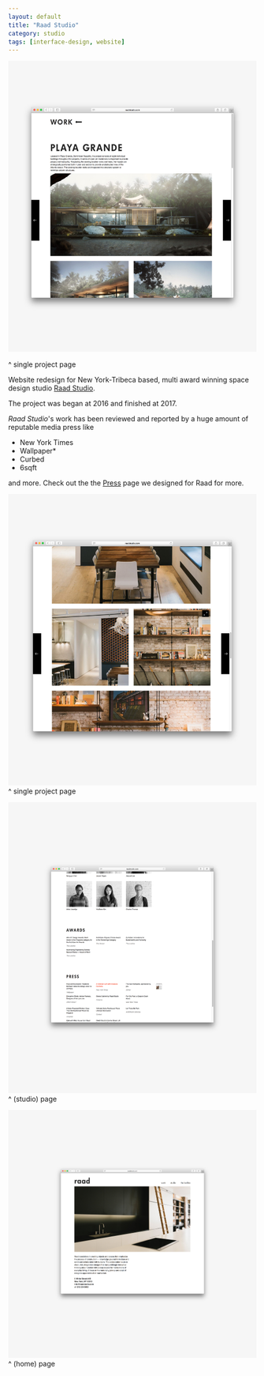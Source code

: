 ```yaml
---
layout: default
title: "Raad Studio"
category: studio
tags: [interface-design, website]
---
```


![](/assets/image/raadstudio_1.jpg)

^ single project page

Website redesign for New York-Tribeca based, multi award winning space design studio [Raad Studio](http://raadstudio.com/).

The project was began at 2016 and finished at 2017.

*Raad Studio*'s work has been reviewed and reported by a huge amount of reputable media press like

- New York Times
- Wallpaper*
- Curbed
- 6sqft

and more. Check out the the [Press](http://raadstudio.com/news/) page we designed for Raad for more.

![](/assets/image/raadstudio_0.jpg)
^ single project page

![](/assets/image/raadstudio_3.jpg)
^ (studio) page

![](/assets/image/raadstudio_4.jpg)
^ (home) page
